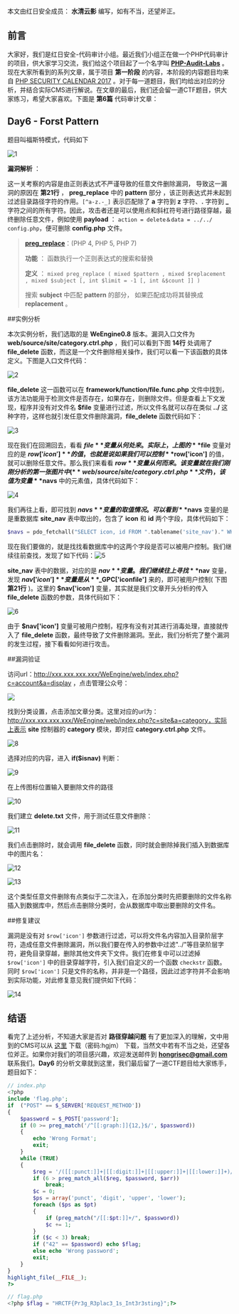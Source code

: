 本文由红日安全成员： **水清云影** 编写，如有不当，还望斧正。

## 前言

大家好，我们是红日安全-代码审计小组。最近我们小组正在做一个PHP代码审计的项目，供大家学习交流，我们给这个项目起了一个名字叫 [**PHP-Audit-Labs**](https://github.com/hongriSec/PHP-Audit-Labs) 。现在大家所看到的系列文章，属于项目 **第一阶段** 的内容，本阶段的内容题目均来自 [PHP SECURITY CALENDAR 2017](https://www.ripstech.com/php-security-calendar-2017/) 。对于每一道题目，我们均给出对应的分析，并结合实际CMS进行解说。在文章的最后，我们还会留一道CTF题目，供大家练习，希望大家喜欢。下面是 **第6篇** 代码审计文章：

## Day6 - Forst Pattern

题目叫福斯特模式，代码如下

![1](1.png)

**漏洞解析** ：

这一关考察的内容是由正则表达式不严谨导致的任意文件删除漏洞， 导致这一漏洞的原因在 **第21行** ， **preg_replace** 中的 **pattern** 部分 ，该正则表达式并未起到过滤目录路径字符的作用。`[^a-z.-_]`  表示匹配除了 **a** 字符到 **z** 字符、**.** 字符到 **_** 字符之间的所有字符。因此，攻击者还是可以使用点和斜杠符号进行路径穿越，最终删除任意文件，例如使用 **payload** ： `action = delete＆data = ../../ config.php`，便可删除 **config.php** 文件。

>[**preg_replace**](http://php.net/manual/zh/function.preg-replace.php)：(PHP 4, PHP 5, PHP 7)
>
>**功能** ： 函数执行一个正则表达式的搜索和替换
>
>**定义** ： `mixed preg_replace ( mixed $pattern , mixed $replacement , mixed $subject [, int $limit = -1 [, int &$count ]] )`
>
>搜索 **subject** 中匹配 **pattern** 的部分， 如果匹配成功将其替换成 **replacement** 。

##实例分析

本次实例分析，我们选取的是 **WeEngine0.8** 版本。漏洞入口文件为 **web/source/site/category.ctrl.php** ，我们可以看到下图 **14行** 处调用了 **file_delete** 函数，而这是一个文件删除相关操作，我们可以看一下该函数的具体定义。下图是入口文件代码：

![2](2.png)

 **file_delete** 这一函数可以在 **framework/function/file.func.php** 文件中找到，该方法功能用于检测文件是否存在，如果存在，则删除文件。但是查看上下文发现，程序并没有对文件名 **$file** 变量进行过滤，所以文件名就可以存在类似 **../** 这种字符，这样也就引发任意文件删除漏洞，**file_delete** 函数代码如下：

![3](3.png)

现在我们在回溯回去，看看 **$file** 变量从何处来。实际上，上图的 **$file** 变量对应的是 **$row['icon']** 的值，也就是说如果我们可以控制 **$row['icon']** 的值，就可以删除任意文件。那么我们来看看 **$row** 变量从何而来。该变量就在我们刚刚分析的第一张图片中( **web/source/site/category.ctrl.php** 文件)，该值为变量 **$navs** 中的元素值，具体代码如下：

![4](4.png)

我们再往上看，即可找到 **$navs** 变量的取值情况。可以看到 **$navs** 变量的是是重数据库 **site_nav** 表中取出的，包含了 **icon** 和 **id** 两个字段，具体代码如下：

```php
$navs = pdo_fetchall("SELECT icon, id FROM ".tablename('site_nav')." WHERE id IN (SELECT nid FROM ".tablename('site_category')." WHERE id = {$id} OR parentid = '$id')", array(), 'id');
```

现在我们要做的，就是找找看数据库中的这两个字段是否可以被用户控制。我们继续往前查找，发现了如下代码：![5](5.png)

**site_nav** 表中的数据，对应的是 **$nav** 变量。我们继续往上寻找 **$nav** 变量，发现 **$nav['icon']** 变量是从 **$_GPC['iconfile']** 来的，即可被用户控制( 下图 **第21行** )。这里的 **$nav['icon']** 变量，其实就是我们文章开头分析的传入 **file_delete** 函数的参数，具体代码如下：

![6](6.png)

由于 **$nav['icon']** 变量可被用户控制，程序有没有对其进行消毒处理，直接就传入了 **file_delete** 函数，最终导致了文件删除漏洞。至此，我们分析完了整个漏洞的发生过程，接下看看如何进行攻击。

##漏洞验证

访问url：http://xxx.xxx.xxx.xxx/WeEngine/web/index.php?c=account&a=display ，点击管理公众号：

![](7.png)

找到分类设置，点击添加文章分类。这里对应的url为：http://xxx.xxx.xxx.xxx/WeEngine/web/index.php?c=site&a=category，实际上表示 **site** 控制器的 **category** 模块，即对应 **category.ctrl.php** 文件。

![8](8.png)

选择对应的内容，进入 **if($isnav)** 判断：

![9](9.png)


在上传图标位置输入要删除文件的路径

![10](10.png)

我们建立 **delete.txt** 文件，用于测试任意文件删除：

![11](11.png)

我们点击删除时，就会调用 **file_delete** 函数，同时就会删除掉我们插入到数据库中的图片名：

![12](12.png)

![13](13.png)

这个类型任意文件删除有点类似于二次注入，在添加分类时先把要删除的文件名称插入到数据库中，然后点击删除分类时，会从数据库中取出要删除的文件名。

##修复建议

漏洞是没有对 `$row['icon']` 参数进行过滤，可以将文件名内容加入目录阶层字符，造成任意文件删除漏洞，所以我们要在传入的参数中过滤"../"等目录阶层字符，避免目录穿越，删除其他文件夹下文件。我们在修复中可以过滤掉 `$row['icon']` 中的目录穿越字符，引入我们自定义的一个函数 `checkstr` 函数。同时 `$row['icon']` 只是文件的名称，并非是一个路径，因此过滤字符并不会影响到实际功能，对此修复意见我们提供如下代码：

![14](14.png)

## 结语

看完了上述分析，不知道大家是否对 **路径穿越问题** 有了更加深入的理解，文中用到的CMS可以从 [这里](https://pan.baidu.com/s/1dwZgXLBK_7It6qTVkamB_w  ) 下载（密码:hgjm） 下载，当然文中若有不当之处，还望各位斧正。如果你对我们的项目感兴趣，欢迎发送邮件到 **hongrisec@gmail.com** 联系我们。**Day6** 的分析文章就到这里，我们最后留了一道CTF题目给大家练手，题目如下：

```php
// index.php
<?php
include 'flag.php';
if  ("POST" == $_SERVER['REQUEST_METHOD'])
{
    $password = $_POST['password'];
    if (0 >= preg_match('/^[[:graph:]]{12,}$/', $password))
    {
        echo 'Wrong Format';
        exit;
    }
    while (TRUE)
    {
        $reg = '/([[:punct:]]+|[[:digit:]]+|[[:upper:]]+|[[:lower:]]+)/';
        if (6 > preg_match_all($reg, $password, $arr))
            break;
        $c = 0;
        $ps = array('punct', 'digit', 'upper', 'lower');
        foreach ($ps as $pt)
        {
            if (preg_match("/[[:$pt:]]+/", $password))
            $c += 1;
        }
        if ($c < 3) break;
        if ("42" == $password) echo $flag;
        else echo 'Wrong password';
        exit;
    }
}
highlight_file(__FILE__);
?>
```

```php
// flag.php
<?php $flag = "HRCTF{Pr3g_R3plac3_1s_Int3r3sting}";?>
```



